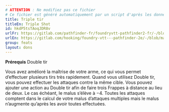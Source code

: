 ```yaml
---
# ATTENTION : Ne modifiez pas ce fichier
# Ce fichier est généré automatiquement par un script d'après les données du module Foundry VTT officiel et de sa traduction
title: Triple tir
titleEn: Triple Shot
id: hkdP5tsTAoqJDR8v
urlFr: https://gitlab.com/pathfinder-fr/foundryvtt-pathfinder2-fr/-/blob/master/data/feats/hkdP5tsTAoqJDR8v.htm
urlEn: https://gitlab.com/hooking/foundry-vtt---pathfinder-2e/-/blob/master/packs/data/feats.db/triple-shot.json
group: feats
layout: dons
---
```

**Prérequis** Double tir

Vous avez amélioré la maîtrise de votre arme, ce qui vous permet d’effectuer plusieurs tirs très rapidement. Quand vous utilisez Double tir, vous pouvez effectuer les attaques contre la même cible. Vous pouvez ajouter une action au Double tir afin de faire trois Frappes à distance au lieu de deux. Le cas échéant, le malus s’élève à −4. Toutes les attaques comptent dans le calcul de votre malus d’attaques multiples mais le malus n’augmente qu’après les avoir toutes effectuées.


